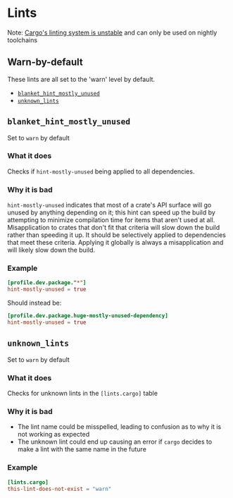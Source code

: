 # Lints

Note: [Cargo's linting system is unstable](unstable.md#lintscargo) and can only be used on nightly toolchains

## Warn-by-default

These lints are all set to the 'warn' level by default.
- [`blanket_hint_mostly_unused`](#blanket_hint_mostly_unused)
- [`unknown_lints`](#unknown_lints)

## `blanket_hint_mostly_unused`
Set to `warn` by default

### What it does
Checks if `hint-mostly-unused` being applied to all dependencies.

### Why it is bad
`hint-mostly-unused` indicates that most of a crate's API surface will go
unused by anything depending on it; this hint can speed up the build by
attempting to minimize compilation time for items that aren't used at all.
Misapplication to crates that don't fit that criteria will slow down the build
rather than speeding it up. It should be selectively applied to dependencies
that meet these criteria. Applying it globally is always a misapplication and
will likely slow down the build.

### Example
```toml
[profile.dev.package."*"]
hint-mostly-unused = true
```

Should instead be:
```toml
[profile.dev.package.huge-mostly-unused-dependency]
hint-mostly-unused = true
```


## `unknown_lints`
Set to `warn` by default

### What it does
Checks for unknown lints in the `[lints.cargo]` table

### Why it is bad
- The lint name could be misspelled, leading to confusion as to why it is
  not working as expected
- The unknown lint could end up causing an error if `cargo` decides to make
  a lint with the same name in the future

### Example
```toml
[lints.cargo]
this-lint-does-not-exist = "warn"
```


